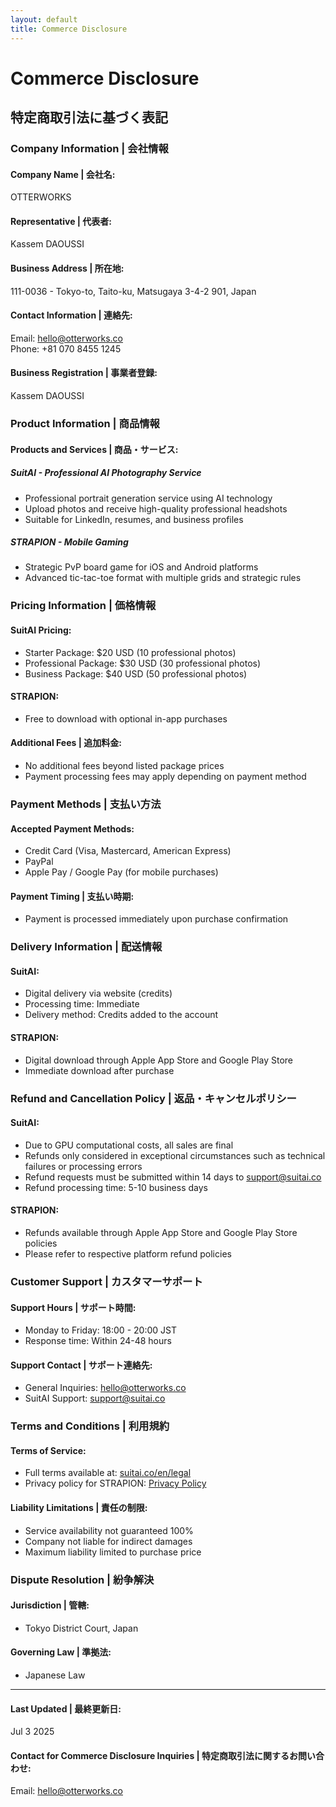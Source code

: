 ```yaml
---
layout: default
title: Commerce Disclosure
---
```


# Commerce Disclosure
## 特定商取引法に基づく表記

### Company Information | 会社情報

#### Company Name | 会社名:
OTTERWORKS

#### Representative | 代表者:
Kassem DAOUSSI

#### Business Address | 所在地:
111-0036 - Tokyo-to, Taito-ku, Matsugaya 3-4-2 901, Japan

#### Contact Information | 連絡先:
Email: hello@otterworks.co  
Phone: +81 070 8455 1245

#### Business Registration | 事業者登録:
Kassem DAOUSSI

### Product Information | 商品情報

#### Products and Services | 商品・サービス:

##### SuitAI - Professional AI Photography Service
- Professional portrait generation service using AI technology
- Upload photos and receive high-quality professional headshots
- Suitable for LinkedIn, resumes, and business profiles

##### STRAPION - Mobile Gaming
- Strategic PvP board game for iOS and Android platforms
- Advanced tic-tac-toe format with multiple grids and strategic rules

### Pricing Information | 価格情報

#### SuitAI Pricing:
- Starter Package: $20 USD (10 professional photos)
- Professional Package: $30 USD (30 professional photos)  
- Business Package: $40 USD (50 professional photos)

#### STRAPION:
- Free to download with optional in-app purchases

#### Additional Fees | 追加料金:
- No additional fees beyond listed package prices
- Payment processing fees may apply depending on payment method

### Payment Methods | 支払い方法

#### Accepted Payment Methods:
- Credit Card (Visa, Mastercard, American Express)
- PayPal
- Apple Pay / Google Pay (for mobile purchases)

#### Payment Timing | 支払い時期:
- Payment is processed immediately upon purchase confirmation

### Delivery Information | 配送情報

#### SuitAI:
- Digital delivery via website (credits)
- Processing time: Immediate
- Delivery method: Credits added to the account

#### STRAPION:
- Digital download through Apple App Store and Google Play Store
- Immediate download after purchase

### Refund and Cancellation Policy | 返品・キャンセルポリシー

#### SuitAI:
- Due to GPU computational costs, all sales are final
- Refunds only considered in exceptional circumstances such as technical failures or processing errors
- Refund requests must be submitted within 14 days to support@suitai.co
- Refund processing time: 5-10 business days

#### STRAPION:
- Refunds available through Apple App Store and Google Play Store policies
- Please refer to respective platform refund policies

### Customer Support | カスタマーサポート

#### Support Hours | サポート時間:
- Monday to Friday: 18:00 - 20:00 JST
- Response time: Within 24-48 hours

#### Support Contact | サポート連絡先:
- General Inquiries: hello@otterworks.co
- SuitAI Support: support@suitai.co

### Terms and Conditions | 利用規約

#### Terms of Service:
- Full terms available at: [suitai.co/en/legal](https://suitai.co/en/legal)
- Privacy policy for STRAPION: [Privacy Policy](privacyen.html)

#### Liability Limitations | 責任の制限:
- Service availability not guaranteed 100%
- Company not liable for indirect damages
- Maximum liability limited to purchase price

### Dispute Resolution | 紛争解決

#### Jurisdiction | 管轄:
- Tokyo District Court, Japan

#### Governing Law | 準拠法:
- Japanese Law

---

#### Last Updated | 最終更新日:
Jul 3 2025

#### Contact for Commerce Disclosure Inquiries | 特定商取引法に関するお問い合わせ:
Email: hello@otterworks.co